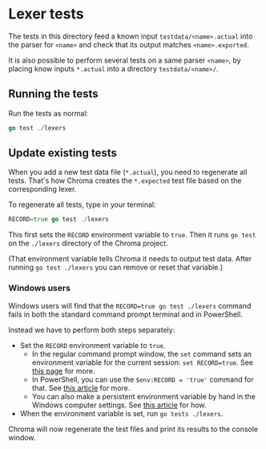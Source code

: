 # Lexer tests

The tests in this directory feed a known input `testdata/<name>.actual` into the parser for `<name>` and check
that its output matches `<name>.exported`.

It is also possible to perform several tests on a same parser `<name>`, by placing know inputs `*.actual` into a
directory `testdata/<name>/`.

## Running the tests

Run the tests as normal:
```go
go test ./lexers
```

## Update existing tests
When you add a new test data file (`*.actual`), you need to regenerate all tests. That's how Chroma creates the `*.expected` test file based on the corresponding lexer.

To regenerate all tests, type in your terminal:

```go
RECORD=true go test ./lexers
```

This first sets the `RECORD` environment variable to `true`. Then it runs `go test` on the `./lexers` directory of the Chroma project.

(That environment variable tells Chroma it needs to output test data. After running `go test ./lexers` you can remove or reset that variable.)

### Windows users
Windows users will find that the `RECORD=true go test ./lexers` command fails in both the standard command prompt terminal and in PowerShell.

Instead we have to perform both steps separately:

- Set the `RECORD` environment variable to `true`.
	+ In the regular command prompt window, the `set` command sets an environment variable for the current session: `set RECORD=true`. See [this page](https/superuser.com/questions/212150/how-to-set-env-variable-in-windows-cmd-line) for more.
	+ In PowerShell, you can use the `$env:RECORD = 'true'` command for that. See [this article](https/mcpmag.com/articles/2019/03/2environment-variables-in-powershell.aspx) for more.
	+ You can also make a persistent environment variable by hand in the Windows computer settings. See [this article](https/www.computerhope.com/issues/ch000549.htm) for how.
- When the environment variable is set, run `go tests ./lexers`.

Chroma will now regenerate the test files and print its results to the console window.

